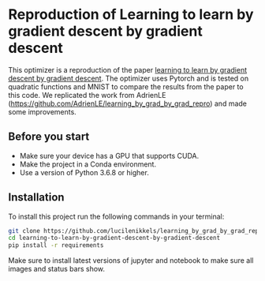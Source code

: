# Reproduction of Learning to learn by gradient descent by gradient descent 

This optimizer is a reproduction of the paper [learning to learn by gradient descent by gradient descent](https://arxiv.org/pdf/1606.04474.pdf).
The optimizer uses Pytorch and is tested on quadratic functions and MNIST to compare the results from the paper to this code. We replicated the work from AdrienLE (https://github.com/AdrienLE/learning_by_grad_by_grad_repro) and made some improvements.

## Before you start
* Make sure your device has a GPU that supports CUDA.
* Make the project in a Conda environment.
* Use a version of Python 3.6.8 or higher.

## Installation

To install this project run the following commands in your terminal: 

```bash
git clone https://github.com/lucilenikkels/learning_by_grad_by_grad_repro.git
cd learning-to-learn-by-gradient-descent-by-gradient-descent
pip install -r requirements
```
Make sure to install latest versions of jupyter and notebook to make sure all images and status bars show.
